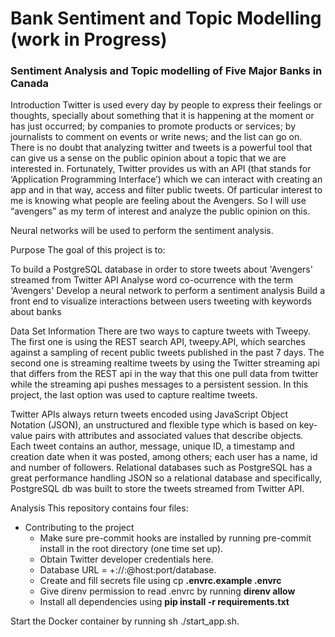 # Bank Sentiment and Topic Modelling  (work in Progress)
### Sentiment Analysis and Topic modelling of Five Major Banks in Canada ###

Introduction
Twitter is used every day by people to express their feelings or thoughts, specially about something that it is happening at the moment or has just occurred; by companies to promote products or services; by journalists to comment on events or write news; and the list can go on. There is no doubt that analyzing twitter and tweets is a powerful tool that can give us a sense on the public opinion about a topic that we are interested in. Fortunately, Twitter provides us with an API (that stands for ‘Application Programming Interface’) which we can interact with creating an app and in that way, access and filter public tweets. Of particular interest to me is knowing what people are feeling about the Avengers. So I will use “avengers” as my term of interest and analyze the public opinion on this.

Neural networks will be used to perform the sentiment analysis. 

Purpose
The goal of this project is to:

To build a PostgreSQL database in order to store tweets about 'Avengers' streamed from Twitter API
Analyse word co-ocurrence with the term 'Avengers'
Develop a neural network to perform a sentiment analysis
Build a front end to visualize interactions between users tweeting with keywords about banks

Data Set Information
There are two ways to capture tweets with Tweepy. The first one is using the REST search API, tweepy.API, which searches against a sampling of recent public tweets published in the past 7 days. The second one is streaming realtime tweets by using the Twitter streaming api that differs from the REST api in the way that this one pull data from twitter while the streaming api pushes messages to a persistent session. In this project, the last option was used to capture realtime tweets.

Twitter APIs always return tweets encoded using JavaScript Object Notation (JSON), an unstructured and flexible type which is based on key-value pairs with attributes and associated values that describe objects. Each tweet contains an author, message, unique ID, a timestamp and creation date when it was posted, among others; each user has a name, id and number of followers. Relational databases such as PostgreSQL has a great performance handling JSON so a relational database and specifically, PostgreSQL db was built to store the tweets streamed from Twitter API.

Analysis
This repository contains four files:



























* Contributing to the project
	* Make sure pre-commit hooks are installed by running pre-commit install in the root directory (one time set up).
	* Obtain Twitter developer credentials here.
	* Database URL = <dialect>+<driver>://<user>:<password>@host:port/database.
	* Create and fill secrets file using cp **.envrc.example .envrc**
	* Give direnv permission to read .envrc by running **direnv allow**
	* Install all dependencies using **pip install -r requirements.txt**
	
Start the Docker container by running sh ./start_app.sh.
